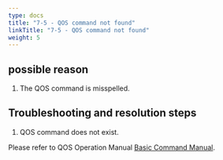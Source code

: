 ```yaml
---
type: docs
title: "7-5 - QOS command not found"
linkTitle: "7-5 - QOS command not found"
weight: 5
---
```


## possible reason

1. The QOS command is misspelled.

## Troubleshooting and resolution steps

1. QOS command does not exist.

Please refer to QOS Operation Manual [Basic Command Manual](/zh/docs3-v2/java-sdk/reference-manual/qos/command/).
<p style="margin-top: 3rem;"> </p>